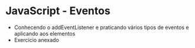 # JavaScript - Eventos

- Conhecendo o addEventListener e praticando vários tipos de eventos e aplicando aos elementos
- Exercício anexado